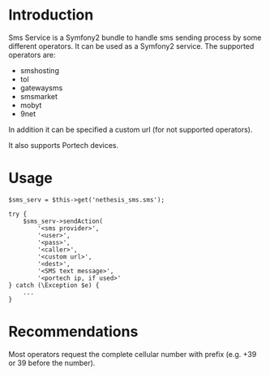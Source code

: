 # Introduction

Sms Service is a Symfony2 bundle to handle sms sending process by some different operators.
It can be used as a Symfony2 service.
The supported operators are:

* smshosting
* tol
* gatewaysms
* smsmarket
* mobyt
* 9net

In addition it can be specified a custom url (for not supported operators).

It also supports Portech devices.


# Usage

```
$sms_serv = $this->get('nethesis_sms.sms');

try {
    $sms_serv->sendAction(
        '<sms provider>',
        '<user>',
        '<pass>',
        '<caller>',
        '<custom url>',
        '<dest>',
        '<SMS text message>',
        '<portech ip, if used>'
} catch (\Exception $e) {
    ...
}
```

# Recommendations

Most operators request the complete cellular number with prefix (e.g. +39 or 39 before the number).
